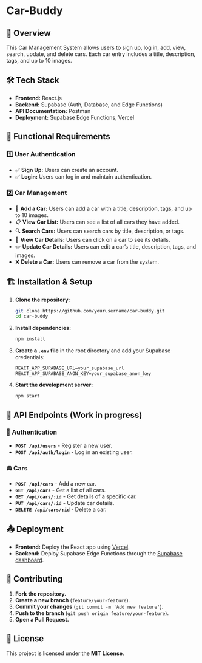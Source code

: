 # Car-Buddy

## 📌 Overview
This Car Management System allows users to sign up, log in, add, view, search, update, and delete cars. Each car entry includes a title, description, tags, and up to 10 images.

## 🛠 Tech Stack
- **Frontend:** React.js
- **Backend:** Supabase (Auth, Database, and Edge Functions)
- **API Documentation:** Postman
- **Deployment:** Supabase Edge Functions, Vercel

## 🚀 Functional Requirements
### 1️⃣ User Authentication
- ✅ **Sign Up:** Users can create an account.
- ✅ **Login:** Users can log in and maintain authentication.

### 2️⃣ Car Management
- 🚗 **Add a Car:** Users can add a car with a title, description, tags, and up to 10 images.
- 📋 **View Car List:** Users can see a list of all cars they have added.
- 🔍 **Search Cars:** Users can search cars by title, description, or tags.
- 📝 **View Car Details:** Users can click on a car to see its details.
- ✏️ **Update Car Details:** Users can edit a car’s title, description, tags, and images.
- ❌ **Delete a Car:** Users can remove a car from the system.

## 🏗 Installation & Setup
1. **Clone the repository:**
   ```sh
   git clone https://github.com/yourusername/car-buddy.git
   cd car-buddy
   ```
2. **Install dependencies:**
   ```sh
   npm install
   ```
3. **Create a `.env` file** in the root directory and add your Supabase credentials:
   ```env
   REACT_APP_SUPABASE_URL=your_supabase_url
   REACT_APP_SUPABASE_ANON_KEY=your_supabase_anon_key
   ```
4. **Start the development server:**
   ```sh
   npm start
   ```

## 📡 API Endpoints (Work in progress)
### 🔑 Authentication
- **`POST /api/users`** - Register a new user.
- **`POST /api/auth/login`** - Log in an existing user.

### 🚘 Cars
- **`POST /api/cars`** - Add a new car.
- **`GET /api/cars`** - Get a list of all cars.
- **`GET /api/cars/:id`** - Get details of a specific car.
- **`PUT /api/cars/:id`** - Update car details.
- **`DELETE /api/cars/:id`** - Delete a car.

## 📤 Deployment
- **Frontend:** Deploy the React app using [Vercel](https://vercel.com/).
- **Backend:** Deploy Supabase Edge Functions through the [Supabase dashboard](https://supabase.com/).

## 🤝 Contributing
1. **Fork the repository.**
2. **Create a new branch** (`feature/your-feature`).
3. **Commit your changes** (`git commit -m 'Add new feature'`).
4. **Push to the branch** (`git push origin feature/your-feature`).
5. **Open a Pull Request.**

## 📜 License
This project is licensed under the **MIT License**.

